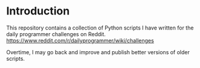# Introduction
This repository contains a collection of Python scripts I have written for the daily programmer challenges on Reddit. <https://www.reddit.com/r/dailyprogrammer/wiki/challenges>

Overtime, I may go back and improve and publish better versions of older scripts.
